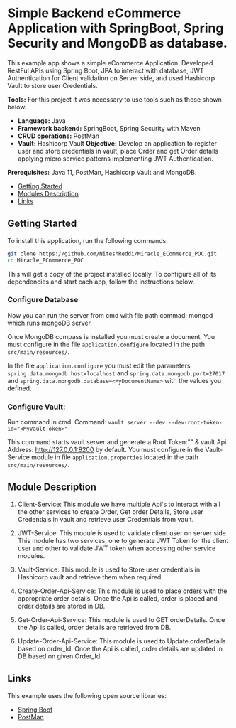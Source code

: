 # Simple Backend eCommerce Application with SpringBoot, Spring Security and MongoDB as database.

This example app shows a simple eCommerce Application. Developed RestFul APIs using Spring Boot, JPA to interact with database, JWT Authentication for Client validation on Server side, and used Hashicorp Vault to store user Credentials.

**Tools:** For this project it was necessary to use tools such as those shown below.

- **Language:** Java
- **Framework backend:** SpringBoot, Spring Security with Maven
- **CRUD operations:** PostMan
- **Vault:** Hashicorp Vault
**Objective:** Develop an application to register user and store credentials in vault, place Order and get Order details applying micro service patterns implementing JWT Authentication.

**Prerequisites:** Java 11, PostMan, Hashicorp Vault and MongoDB.

- [Getting Started](#getting-started)
- [Modules Description](#modules-description)
- [Links](#links)

## Getting Started

To install this application, run the following commands:

```bash
git clone https://github.com/NiteshReddi/Miracle_ECommerce_POC.git 
cd Miracle_ECommerce_POC
```

This will get a copy of the project installed locally. To configure all of its dependencies and start each app, follow the instructions below.

### Configure Database

Now you can run the server from cmd with file path commad: mongod which runs mongoDB server. 

Once MongoDB compass is installed you must create a document. You must configure in the file `application.configure` located in the path `src/main/resources/`.

In the file `application.configure` you must edit the parameters `spring.data.mongodb.host=localhost` and `spring.data.mongodb.port=27017` and `spring.data.mongodb.database=<MyDocumentName>` with the values you defined.

### Configure Vault:
Run command in cmd. Command: `vault server --dev --dev-root-token-id="<MyVaultToken>"`

This command starts vault server and generate a Root Token:"<MyVaultToken>" & vault Api Address: http://127.0.0.1:8200 by default.
You must configure in the Vault-Service module in file `application.properties` located in the path `src/main/resources/`. 

## Module Description

1) Client-Service: This module we have multiple Api's to interact with all the other services to create Order, Get order Details, Store user Credentials in vault and retrieve user Credentials from vault.

2) JWT-Service: This module is used to validate client user on server side. This module has two services, one to generate JWT Token for the client user and other to validate JWT token when accessing other service modules.

3) Vault-Service: This module is used to Store user credentials in Hashicorp vault and retrieve them when required. 

4) Create-Order-Api-Service: This module is used to place orders with the appropriate order details. Once the Api is called, order is placed and order details are stored in DB.

5) Get-Order-Api-Service: This module is used to GET orderDetails. Once the Api is called, order details are retrieved from DB.

6) Update-Order-Api-Service: This module is used to Update orderDetails based on order_Id. Once the Api is called, order details are updated in DB based on given Order_Id.

## Links

This example uses the following open source libraries:

- [Spring Boot](https://spring.io/projects/spring-boot)
- [PostMan](https://www.postman.com)

